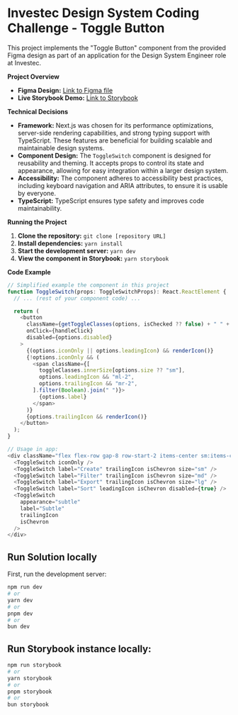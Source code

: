 # Investec Design System Coding Challenge - Toggle Button

This project implements the "Toggle Button" component from the provided Figma design as part of an application for the Design System Engineer role at Investec.

**Project Overview**

* **Figma Design:** [Link to Figma file](https://www.figma.com/design/b5NswTkSDEC3igrYkqfdf4/IDS---Assessment-(2024-11-13-Jaco-Kotzee)?node-id=1-9954&t=8AkGpGfa2JEYZbYv-1)
* **Live Storybook Demo:** [Link to Storybook](https://673b9400d5550feb1975d271-swykolwanc.chromatic.com/?path=/story/ui-toggleswitch--default)

**Technical Decisions**

* **Framework:** Next.js was chosen for its performance optimizations, server-side rendering capabilities, and strong typing support with TypeScript. These features are beneficial for building scalable and maintainable design systems.
* **Component Design:** The `ToggleSwitch` component is designed for reusability and theming. It accepts props to control its state and appearance, allowing for easy integration within a larger design system.
* **Accessibility:** The component adheres to accessibility best practices, including keyboard navigation and ARIA attributes, to ensure it is usable by everyone.
* **TypeScript:** TypeScript ensures type safety and improves code maintainability.

**Running the Project**

1. **Clone the repository:** `git clone [repository URL]`
2. **Install dependencies:** `yarn install`
3. **Start the development server:** `yarn dev`
4. **View the component in Storybook:** `yarn storybook`

**Code Example**

```typescript
// Simplified example the component in this project
function ToggleSwitch(props: ToggleSwitchProps): React.ReactElement {
  // ... (rest of your component code) ...

  return (
    <button 
      className={getToggleClasses(options, isChecked ?? false) + " " + toggleClasses.outerSize[options.size ?? "sm"]}
      onClick={handleClick}
      disabled={options.disabled}
    >
      {(options.iconOnly || options.leadingIcon) && renderIcon()} 
      {!options.iconOnly && (
        <span className={[
          toggleClasses.innerSize[options.size ?? "sm"],
          options.leadingIcon && "ml-2", 
          options.trailingIcon && "mr-2", 
        ].filter(Boolean).join(" ")}>
          {options.label} 
        </span>
      )}
      {options.trailingIcon && renderIcon()} 
    </button>
  );
}

// Usage in app:
<div className="flex flex-row gap-8 row-start-2 items-center sm:items-center">
  <ToggleSwitch iconOnly />
  <ToggleSwitch label="Create" trailingIcon isChevron size="sm" />
  <ToggleSwitch label="Filter" trailingIcon isChevron size="md" />
  <ToggleSwitch label="Export" trailingIcon isChevron size="lg" />
  <ToggleSwitch label="Sort" leadingIcon isChevron disabled={true} />
  <ToggleSwitch
    appearance="subtle"
    label="Subtle"
    trailingIcon
    isChevron
  />
</div>
```

## Run Solution locally

First, run the development server:

```bash
npm run dev
# or
yarn dev
# or
pnpm dev
# or
bun dev
```

## Run Storybook instance locally:

```bash
npm run storybook
# or
yarn storybook
# or
pnpm storybook
# or
bun storybook
```



